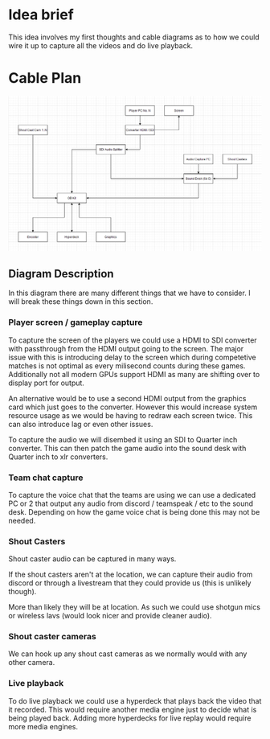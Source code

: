 # Idea brief
This idea involves my first thoughts and cable diagrams as to how we could wire it up to capture all the videos and do live playback.

# Cable Plan
![Cable diagram for Initial idea](./Images/Idea1CableDiagram.png)

## Diagram Description
In this diagram there are many different things that we have to consider. I will break these things down in this section.

### Player screen / gameplay capture
To capture the screen of the players we could use a HDMI to SDI converter with passthrough from the HDMI output going to the screen. The major issue with this is introducing delay to the screen which during competetive matches is not optimal as every milisecond counts during these games. Additionally not all modern GPUs support HDMI as many are shifting over to display port for output.

An alternative would be to use a second HDMI output from the graphics card which just goes to the converter. However this would increase system resource usage as we would be having to redraw each screen twice. This can also introduce lag or even other issues. 

To capture the audio we will disembed it using an SDI to Quarter inch converter. This can then patch the game audio into the sound desk with Quarter inch to xlr converters.

### Team chat capture
To capture the voice chat that the teams are using we can use a dedicated PC or 2 that output any audio from discord / teamspeak / etc to the sound desk. Depending on how the game voice chat is being done this may not be needed.

### Shout Casters
Shout caster audio can be captured in many ways.

If the shout casters aren't at the location, we can capture their audio from discord or through a livestream that they could provide us (this is unlikely though).

More than likely they will be at location. As such we could use shotgun mics or wireless lavs (would look nicer and provide cleaner audio).

### Shout caster cameras
We can hook up any shout cast cameras as we normally would with any other camera.

### Live playback
To do live playback we could use a hyperdeck that plays back the video that it recorded. This would require another media engine just to decide what is being played back. Adding more hyperdecks for live replay would require more media engines.